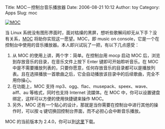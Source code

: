 Title: MOC－控制台音乐播放器
Date: 2006-08-21 10:12
Author: toy
Category: Apps
Slug: moc

[![MOC](http://i.linuxtoy.org/i/moc_s.png)](http://i.linuxtoy.org/i/moc.png)

当 Linux
系统没有图形界面时，面对枯燥的黑屏，想听些歌解闷却无从下手？没有关系，[MOC](http://moc.daper.net)
将助你实现这一愿望。MOC，即 music on
console，它是一个在控制台中使用的音乐播放器。本人即兴试玩了一把，有以下几点感受：

1.  从 MOC 的使用上讲，两个字：简单。在控制台用 mocp 启动 MOC
    后，浏览到存放音乐的目录，在音乐文件上按下 Enter
    键即可开始聆听音乐。在 MOC
    中是不需要播放列表的，只要你愿意，任何存放音乐的目录都可以是播放列表。且在选择播放一首歌曲之后，它会自动播放该目录中的后续歌曲，完全不用你操心。
2.  在功能上，MOC 支持 mp3、ogg、flac、musepack、speex、wave、aiff、au
    等格式，同时也支持 Internet 流媒体。在 MOC
    中，你可以设置键盘绑定，这样可以方便的使用快捷键来操作 MOC。
3.  另外，MOC
    还有一个贴心的设计，那就是当你需要在控制台中进行其他的操作时，可以按
    q 键切换回控制台界面，而不必担心会中断音乐播放。

MOC 的当前版本为
2.4.0，你可以到[这里](http://moc.daper.net/download)下载。
